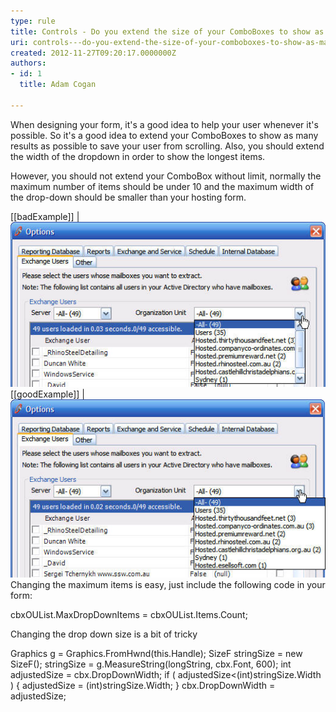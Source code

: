 ```yaml
---
type: rule
title: Controls - Do you extend the size of your ComboBoxes to show as many results as possible? (Windows Forms Only)
uri: controls---do-you-extend-the-size-of-your-comboboxes-to-show-as-many-results-as-possible-windows-forms-only
created: 2012-11-27T09:20:17.0000000Z
authors:
- id: 1
  title: Adam Cogan

---
```


When designing your form, it's a good idea to help your user whenever it's possible. So it's a good idea to extend your ComboBoxes to show as many results as possible to save your user from scrolling. Also, you should extend the width of the dropdown in order to show the longest items.
 
However, you should not extend your ComboBox without limit, normally the maximum number of items should be under 10 and the maximum width of the drop-down should be smaller than your hosting form.

[[badExample]]
| ![You have to scroll to see all the result, and the long results are cut off](../../assets/ComboBox-Size-1.jpg)
[[goodExample]]
| ![The size of the drop down has been extended to allow user to see as much as possible](../../assets/ComboBox-Size-2.jpg)
Changing the maximum items is easy, just include the following code in your form:

cbxOUList.MaxDropDownItems = cbxOUList.Items.Count;

Changing the drop down size is a bit of tricky

Graphics g = Graphics.FromHwnd(this.Handle);
 SizeF stringSize = new SizeF();
 stringSize = g.MeasureString(longString, cbx.Font, 600);
 int adjustedSize = cbx.DropDownWidth;
 if ( adjustedSize<(int)stringSize.Width )
 {
 adjustedSize = (int)stringSize.Width;
 }
 cbx.DropDownWidth = adjustedSize;
